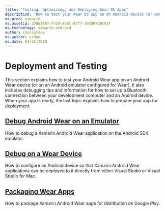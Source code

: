 ```yaml
---
title: "Testing, Optimizing, and Deploying Wear OS Apps"
description: "How to test your Wear OS app on an Android device (or emulator) and prepare it for deployment."
ms.prod: xamarin
ms.assetid: 3D8E5A97-F719-4E8C-B777-108DFF20C91F
ms.technology: xamarin-android
author: conceptdev
ms.author: crdun
ms.date: 04/25/2018
---
```


# Deployment and Testing

This section explains how to test your Android Wear app on an Android
Wear device (or on an Android emulator configured for Wear). It also
includes debugging tips and information for how to set up a Bluetooth
connection between your development computer and an Android device.
When your app is ready, the last topic explains how to prepare your app
for deployment.

## [Debug Android Wear on an Emulator](~/android/wear/deploy-test/debug-on-emulator.md)

How to debug a Xamarin.Android Wear application on the Android SDK
emulator.

## [Debug on a Wear Device](~/android/wear/deploy-test/debug-on-device.md)

How to configure an Android device so that Xamarin.Android Wear
applications can be deployed to it directly from either Visual Studio
or Visual Studio for Mac.

## [Packaging Wear Apps](~/android/wear/deploy-test/packaging.md)

How to package Xamarin.Android Wear apps for distribution on Google
Play.
